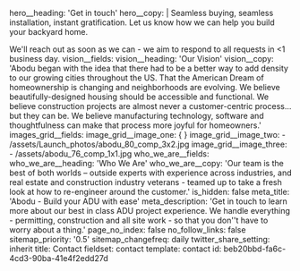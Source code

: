 hero__heading: 'Get in touch'
hero__copy: |
  Seamless buying, seamless installation, instant gratification. Let us know how we can help you build your backyard home. 
  
  We'll reach out as soon as we can - we aim to respond to all requests in <1 business day.
vision__fields:
  vision__heading: 'Our Vision'
  vision__copy: 'Abodu began with the idea that there had to be a better way to add density to our growing cities throughout the US. That the American Dream of homeownership is changing and neighborhoods are evolving. We believe beautifully-designed housing should be accessible and functional. We believe construction projects are almost never a customer-centric process… but they can be. We believe manufacturing technology, software and thoughtfulness can make that process more joyful for homeowners.'
images_grid__fields:
  image_grid__image_one: {  }
  image_grid__image_two:
    - /assets/Launch_photos/abodu_80_comp_3x2.jpg
  image_grid__image_three:
    - /assets/abodu_76_comp_1x1.jpg
who_we_are__fields:
  who_we_are__heading: 'Who We Are'
  who_we_are__copy: 'Our team is the best of both worlds – outside experts with experience across industries, and real estate and construction industry veterans - teamed up to take a fresh look at how to re-engineer around the customer.'
is_hidden: false
meta_title: 'Abodu - Build your ADU with ease'
meta_description: 'Get in touch to learn more about our best in class ADU project experience. We handle everything - permitting, construction and all site work - so that you don''t have to worry about a thing.'
page_no_index: false
no_follow_links: false
sitemap_priority: '0.5'
sitemap_changefreq: daily
twitter_share_setting: inherit
title: Contact
fieldset: contact
template: contact
id: beb20bbd-fa6c-4cd3-90ba-41e4f2edd27d
